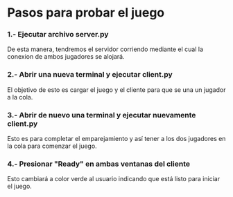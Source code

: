
# Pasos para probar el juego

### 1.- Ejecutar archivo server.py
De esta manera, tendremos el servidor corriendo mediante el cual la conexion de ambos jugadores se alojará.

### 2.- Abrir una nueva terminal y ejecutar client.py
El objetivo de esto es cargar el juego y el cliente para que se una un jugador a la cola.

### 3.- Abrir de nuevo una terminal y ejecutar nuevamente client.py
Esto es para completar el emparejamiento y así tener a los dos jugadores en la cola para comenzar el juego.

### 4.- Presionar "Ready" en ambas ventanas del cliente
Esto cambiará a color verde al usuario indicando que está listo para iniciar el juego.
